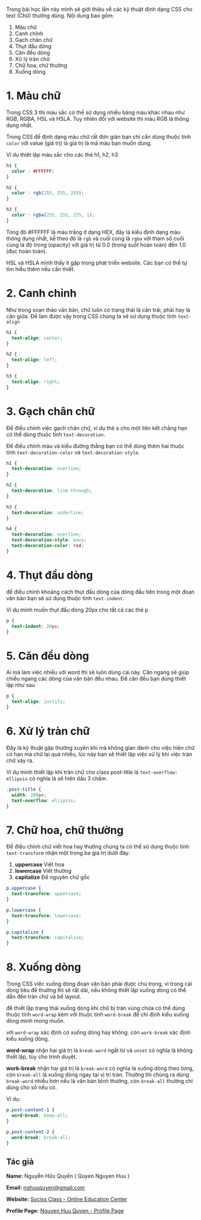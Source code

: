 
Trong bài học lần này mình sẽ giới thiệu về các kỹ thuật định dạng CSS cho text (Chữ) thường dùng. Nội dung bao gồm:

1) Màu chữ
2) Canh chỉnh
3) Gạch chân chữ
4) Thụt đầu dòng
5) Căn đều dòng
6) Xử lý tràn chữ
7) Chữ hoa, chữ thường
8) Xuống dòng

# 1. Màu chữ

Trong CSS 3 thì màu sắc có thể sử dụng nhiều bảng màu khác nhau như RGB, RGBA, HSL và HSLA. Tuy nhiên đối với website thì màu RGB là thông dụng nhất.

Trong CSS để định dạng màu chữ rất đơn giản bạn chỉ cần dùng thuộc tính `color` với value (giá trị) là giá trị là mã màu bạn muốn dùng.

Ví dụ thiêt lập màu sắc cho các thẻ h1, h2, h3

```css
h1 {
  color : #FFFFFF;
}

h2 {
  color : rgb(255, 255, 255);
}

h3 {
  color : rgba(255, 255, 255, 1);
}
```

Tong đó #FFFFFF là màu trắng ở dạng HEX, đây là kiểu định dạng màu thông dụng nhất, kế theo đó là `rgb` và cuối cùng là `rgba` với tham số cuối cùng là độ trong (opacity) với giá trị từ 0.0 (trong suốt hoàn toàn) đến 1.0 (đục hoàn toàn).

HSL và HSLA mình thấy ít gặp trong phát triển website. Các bạn có thể tự tìm hiểu thêm nếu cần thiết.


# 2. Canh chỉnh

Như trong soạn thảo văn bản, chữ luôn có trạng thái là căn trái, phải hay là căn giữa. Để làm được vậy trong CSS chúng ta sẽ sử dụng thuộc tính `text-align`


```css
h1 {
  text-align: center;
}

h2 {
  text-align: left;
}

h3 {
  text-align: right;
}
```

# 3. Gạch chân chữ

Để điều chỉnh việc gạch chân chữ, ví dụ thẻ a cho một liên kết chẳng hạn có thể dùng thuộc tính `text-decoration`.

Để điều chỉnh màu và kiểu đường thẳng bạn có thể dùng thêm hai thuộc tính `text-decoration-color` và `text-decoration-style`.

```css
h1 {
  text-decoration: overline;
}

h2 {
  text-decoration: line-through;
}

h3 {
  text-decoration: underline;
}

h4 {
  text-decoration: overline;
  text-decoration-style: wavy;
  text-decoration-color: red;
}
```

# 4. Thụt đầu dòng

để điều chỉnh khoảng cách thụt đầu dòng của dòng đầu tiên trong một đoạn văn bản bạn sẽ sử dụng thuộc tính `text-indent`.


Ví dụ mình muốn thụt đầu dòng 20px cho tất cả các thẻ p

```css
p {
  text-indent: 20px;
}
```

# 5. Căn đều dòng

Ai mà làm việc nhiều với word thì sẽ luôn dùng cái này. Căn ngang sẽ giúp chiều ngang các dòng của văn bản đều nhau. Để căn đều bạn dùng thiết lập như sau

```css
p {
  text-align: justify;
}
```

# 6. Xử lý tràn chữ

Đây là kỹ thuật gặp thường xuyên khi mà không gian dành cho việc hiện chữ có hạn mà chữ lại quá nhiều, lúc này bạn sẽ thiết lập việc xử lý khi việc tràn chữ xảy ra.


Ví dụ mình thiết lập khi tràn chữ cho class post-title là `text-overflow: ellipsis` có nghĩa là sẽ hiện dấu 3 chấm.


```css
.post-title {
  width: 200px;
  text-overflow: ellipsis;
}
```

# 7. Chữ hoa, chữ thường

Để điều chỉnh chữ viết hoa hay thường chúng ta có thể sử dụng thuộc tính `text-transform` nhận một trong ba giá trị dưới đây:

1) **uppercase** Viết hoa
2) **lowercase** Viết thường
3) **capitalize** Để nguyên chữ gốc

```css
p.uppercase {
  text-transform: uppercase;
}

p.lowercase {
  text-transform: lowercase;
}

p.capitalize {
  text-transform: capitalize;
}
```


# 8. Xuống dòng

Trong CSS việc xuống dòng đoạn văn bản phải được chú trọng, vì trong cái dòng tiêu đề thường thì sẽ rất dài, nếu không thiết lập xuống dòng có thể dẫn đến tràn chữ và bể layout.


để thiết lập trạng thái xuống dòng khi chữ bị tràn vùng chứa có thể dùng thuộc tính `word-wrap` kèm với thuộc tính `word-break` để chỉ định kiểu xuống dòng mình mong muốn.

với `word-wrap` xác định có xuống dòng hay không. còn `work-break` xác định kiểu xuống dòng.

**word-wrap** nhận hai giá trị là `break-word` ngắt từ và `unset` có nghĩa là không thiết lập, tùy cho trình duyệt.

**work-break** nhận hai giá trị là `break-word` có nghĩa là xuống dòng theo từng, còn `break-all` là xuống dòng ngay tại vị trí tràn. Thường thì chúng ra dùng `break-word` nhiều hơn nếu là văn bản bình thường, còn `break-all` thường chỉ dùng cho số nếu có.


Ví dụ:

```css
p.post-content-1 {
  word-break: keep-all;
}

p.post-content-2 {
  word-break: break-all;
}
```



## Tác giả

**Name:** Nguyễn Hữu Quyền ( Quyen Nguyen Huu )

**Email:** nghuuquyen@gmail.com

**Website:** [Sociss Class - Online Education Center](https://sociss.edu.vn/)

**Profile Page:** [Nguyen Huu Quyen - Profile Page ](https://sociss.edu.vn/users/nghuuquyen)
